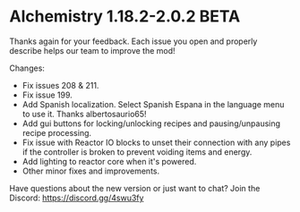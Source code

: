 # Alchemistry 1.18.2-2.0.2 BETA

Thanks again for your feedback. Each issue you open and properly describe helps our team to improve the mod!

Changes:
- Fix issues 208 & 211.
- Fix issue 199.
- Add Spanish localization. Select Spanish Espana in the language menu to use it. Thanks albertosaurio65!
- Add gui buttons for locking/unlocking recipes and pausing/unpausing recipe processing.
- Fix issue with Reactor IO blocks to unset their connection with any pipes if the controller is broken to prevent voiding items and energy.
- Add lighting to reactor core when it's powered.
- Other minor fixes and improvements.

Have questions about the new version or just want to chat? Join the Discord: https://discord.gg/4swu3fy